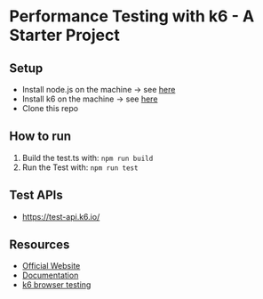 # Performance Testing with k6 - A Starter Project

## Setup

- Install node.js on the machine -> see [here](https://nodejs.org)
- Install k6 on the machine -> see [here](https://grafana.com/docs/k6/latest/set-up/install-k6/)
- Clone this repo

## How to run

1. Build the test.ts with: `npm run build`
2. Run the Test with: `npm run test`

## Test APIs

- https://test-api.k6.io/

## Resources

- [Official Website](https://k6.io/)
- [Documentation](https://grafana.com/docs/k6/latest/)
- [k6 browser testing](https://grafana.com/docs/k6/latest/using-k6-browser/)